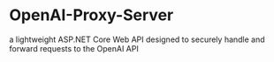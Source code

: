 # OpenAI-Proxy-Server
a lightweight ASP.NET Core Web API designed to securely handle and forward requests to the OpenAI API
